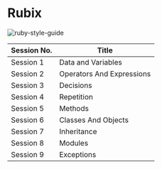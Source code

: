 # Rubix

![ruby-style-guide](https://user-images.githubusercontent.com/34839080/63498183-97310e80-c4da-11e9-875a-88dc3344a08f.gif)

| Session No.  | Title |
| ------------- | ------------- |
| Session 1  | Data and Variables |
| Session 2   | Operators And Expressions|
| Session 3  | Decisions |
| Session 4  | Repetition |
| Session 5  | Methods |
| Session 6  | Classes And Objects |
| Session 7  | Inheritance |
| Session 8  | Modules |
| Session 9  | Exceptions |
